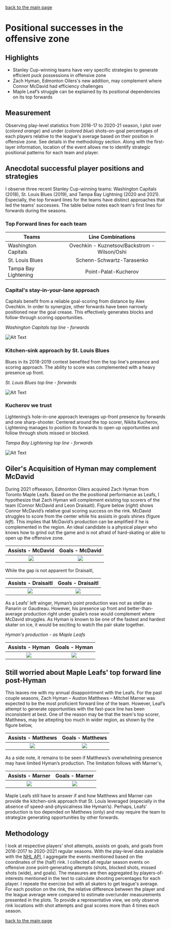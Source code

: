 [back to the main page](../index.md)

# Positional successes in the offensive zone

## Highlights

*	Stanley Cup-winning teams have very specific strategies to generate efficient puck possessions in offensive zone
* Zach Hyman, Edmonton Oilers's new addition, may complement where Connor McDavid had efficiency challenges
* Maple Leaf’s struggle can be explained by its positional dependencies on its top forwards

## Measurement

Observing play-level statistics from 2016-17 to 2020-21 season, I plot over (*colored orange*) and under (*colored blue*) shots-on-goal percentages of each players relative to the league's average based on their position in offensive zone. See details in the methodology section. Along with the first-layer information, location of the event allows me to identify strategic positional patterns for each team and player.

## Anecdotal successful player positions and strategies
I observe three recent Stanley Cup-winning teams: Washington Capitals (2018), St. Louis Blues (2019), and Tampa Bay Lightning (2020 and 2021). Especially, the top forward lines for the teams have distinct approaches that led the teams' successes. The table below notes each team's first lines for forwards during the seasons.

### Top Forward lines for each team

| Teams | Line Combinations |
| --- | :---: | 
| Washington Capitals | Ovechkin - Kuznetsov/Backstrom - Wilson/Oshi |
| St. Louis Blues | Schenn-Schwartz-Tarasenko |
| Tampa Bay Lightening | Point-Palat-Kucherov |

### Capital's stay-in-your-lane approach
Capitals benefit from a reliable goal-scoring from distance by Alex Ovechkin. In order to synergize, other forwards have been narrowly positioned near the goal crease. This effectively generates blocks and follow-through scoring opportunities. 

*Washington Capitals top line - forwards*

![Alt Text](https://github.com/justinjoliver/NHL-Analytics/blob/main/dev/positional_success_forwards/gif_caps_18.gif?raw=true)

### Kitchen-sink approach by St. Louis Blues
Blues in its 2018-2019 contest benefited from the top line's presence and scoring approach. The ability to score was complemented with a heavy presence up front.

*St. Louis Blues top line - forwards*

![Alt Text](https://github.com/justinjoliver/NHL-Analytics/blob/main/dev/positional_success_forwards/gif_stl_2019.gif?raw=true)

### Kucherov we trust
Lightening’s hole-in-one approach leverages up-front presence by forwards and one sharp-shooter. Centered around the top scorer, Nikita Kucherov, Lightening manages to position its forwards to open up opportunities and follow through shots missed or blocked.

*Tampa Bay Lightening top line - forwards*

![Alt Text](https://github.com/justinjoliver/NHL-Analytics/blob/main/dev/positional_success_forwards/gif_tbl_2021.gif?raw=true)

## Oiler's Acquisition of Hyman may complement McDavid
During 2021 offseason, Edmonton Oilers acquired Zach Hyman from Toronto Maple Leafs. Based on the the positional performance as Leafs, I hypothesize that Zach Hyman will complement existing top scorers of the team (Connor McDavid and Leon Draisaitl). Figure below (*right*) shows Connor McDavid’s relative goal scoring success on the rink. McDavid struggles to score from the center while his assists in goals shines (figure *left*). This implies that McDavid’s production can be amplified if he is complemented in the region. An ideal candidate is a physical player who knows how to grind out the game and is not afraid of hard-skating or able to open up the offensive zone.

Assists - McDavid          |  Goals - McDavid
:-------------------------:|:-------------------------:
![](https://github.com/justinjoliver/NHL-Analytics/blob/main/dev/positional_success_forwards/Connor%20McDavid_assist_success.png?raw=true)  |  ![](https://github.com/justinjoliver/NHL-Analytics/blob/main/dev/positional_success_forwards/Connor%20McDavid_goal_success.png?raw=true)

While the gap is not apparent for Draisaitl,

Assists - Draisaitl          |  Goals - Draisaitl
:-------------------------:|:-------------------------:
![](https://github.com/justinjoliver/NHL-Analytics/blob/main/dev/positional_success_forwards/Leon%20Draisaitl_assist_success.png?raw=true)  |  ![](https://github.com/justinjoliver/NHL-Analytics/blob/main/dev/positional_success_forwards/Leon%20Draisaitl_goal_success.png?raw=true)

As a Leafs’ left winger, Hyman’s point production was not as stellar as Panarin or Gaudreau. However, his presence up front and better-than-average production right under goalie’s nose would complement where McDavid struggles. As Hyman is known to be one of the fastest and hardest skater on ice, it would be exciting to watch the pair skate together.

*Hyman's production - as Maple Leafs*

Assists - Hyman          |  Goals - Hyman
:-------------------------:|:-------------------------:
![](https://github.com/justinjoliver/NHL-Analytics/blob/main/dev/positional_success_forwards/Zach%20Hyman_assist_success.png?raw=true)  |  ![](https://github.com/justinjoliver/NHL-Analytics/blob/main/dev/positional_success_forwards/Zach%20Hyman_goal_success.png?raw=true)

## Still worried about Maple Leafs' top forward line post-Hyman

This leaves me with my annual disappointment with the Leafs. For the past couple seasons, Zach Hyman – Auston Matthews – Mitchel Marner was expected to be the most proficient forward line of the team. However, Leaf’s attempt to generate opportunities with the fast-pace line has been inconsistent at best. One of the reason may be that the team's top scorer, Matthews, may be attepting too much in wider region, as shown by the figure below,

Assists - Matthews          |  Goals - Matthews
:-------------------------:|:-------------------------:
![](https://github.com/justinjoliver/NHL-Analytics/blob/main/dev/positional_success_forwards/Auston%20Matthews_assist_success.png?raw=true)  |  ![](https://github.com/justinjoliver/NHL-Analytics/blob/main/dev/positional_success_forwards/Auston%20Matthews_goal_success.png?raw=true)

As a side note, it remains to be seen if Matthews’s overwhelming presence may have limited Hyman’s production. The limitation follows with Marner's, 

Assists - Marner          |  Goals - Marner
:-------------------------:|:-------------------------:
![](https://github.com/justinjoliver/NHL-Analytics/blob/main/dev/positional_success_forwards/Mitchell%20Marner_assist_success.png?raw=true)  |  ![](https://github.com/justinjoliver/NHL-Analytics/blob/main/dev/positional_success_forwards/Mitchell%20Marner_goal_success.png?raw=true)

Maple Leafs still have to answer if and how Matthews and Marner can provide the kitchen-sink approach that St. Louis leveraged (especially in the absence of speed-and-physicalness like Hyman’s). Perhaps, Leafs’ production is too depended on Matthews (only) and may require the team to strategize generating opportunities by other forwards.

## Methodology
I look at respective players’ shot attempts, assists on goals, and goals from 2016-2017 to 2020-2021 regular seasons. With the play-level data available with the [NHL API](https://thinkingjustin.com/collection/nhl_game_data_pull_eg.html), I aggregate the events mentioned based on the coordinates of the (half) rink. I collected all regular season events on offensive zone point-generating attempts (shots, blocked shots, missed shots (wide), and goals). The measures are then aggregated by players-of-interests mentioned in the text to calculate shooting percentages for each player. I repeate the exercise but with all skaters to get league's average. For each position on the rink, the relative difference between the player and the league average were compared to estimate over/under measurements presented in the plots. To provide a representative view, we only observe rink locations with shot attempts and goal scores more than 4 times each season.
 
[back to the main page](../index.md)
